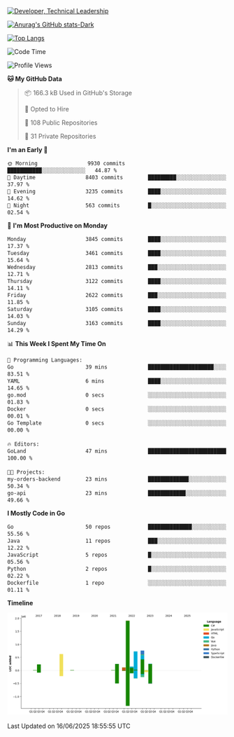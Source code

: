 <div>
  <a href="https://www.linkedin.com/in/arielpineiro/" target="_blank" rel="nofollow noopener noreferrer">
    <img src="https://img.shields.io/badge/-LinkedIn-%230077B5?style=for-the-badge&logo=linkedin&logoColor=white" alt="Developer, Technical Leadership" title="Ariel Piñeiro">
  </a>
</div>

[![Anurag's GitHub stats-Dark](https://github-readme-stats.vercel.app/api?username=arielsrv&show_icons=true&theme=dark#gh-dark-mode-only)](https://github.com/anuraghazra/github-readme-stats#gh-dark-mode-only)

[![Top Langs](https://github-readme-stats.vercel.app/api/top-langs/?username=arielsrv&layout=compact&langs_count=10&theme=dark#gh-dark-mode-only)](https://github.com/anuraghazra/github-readme-stats&theme=dark#gh-dark-mode-only)

<!--START_SECTION:waka-->
![Code Time](http://img.shields.io/badge/Code%20Time-1%2C326%20hrs%2024%20mins-blue)

![Profile Views](http://img.shields.io/badge/Profile%20Views-1-blue)

**🐱 My GitHub Data** 

> 📦 166.3 kB Used in GitHub's Storage 
 > 
> 💼 Opted to Hire
 > 
> 📜 108 Public Repositories 
 > 
> 🔑 31 Private Repositories 
 > 
**I'm an Early 🐤** 

```text
🌞 Morning                9930 commits        ███████████░░░░░░░░░░░░░░   44.87 % 
🌆 Daytime                8403 commits        █████████░░░░░░░░░░░░░░░░   37.97 % 
🌃 Evening                3235 commits        ████░░░░░░░░░░░░░░░░░░░░░   14.62 % 
🌙 Night                  563 commits         █░░░░░░░░░░░░░░░░░░░░░░░░   02.54 % 
```
📅 **I'm Most Productive on Monday** 

```text
Monday                   3845 commits        ████░░░░░░░░░░░░░░░░░░░░░   17.37 % 
Tuesday                  3461 commits        ████░░░░░░░░░░░░░░░░░░░░░   15.64 % 
Wednesday                2813 commits        ███░░░░░░░░░░░░░░░░░░░░░░   12.71 % 
Thursday                 3122 commits        ████░░░░░░░░░░░░░░░░░░░░░   14.11 % 
Friday                   2622 commits        ███░░░░░░░░░░░░░░░░░░░░░░   11.85 % 
Saturday                 3105 commits        ████░░░░░░░░░░░░░░░░░░░░░   14.03 % 
Sunday                   3163 commits        ████░░░░░░░░░░░░░░░░░░░░░   14.29 % 
```


📊 **This Week I Spent My Time On** 

```text
💬 Programming Languages: 
Go                       39 mins             █████████████████████░░░░   83.51 % 
YAML                     6 mins              ████░░░░░░░░░░░░░░░░░░░░░   14.65 % 
go.mod                   0 secs              ░░░░░░░░░░░░░░░░░░░░░░░░░   01.83 % 
Docker                   0 secs              ░░░░░░░░░░░░░░░░░░░░░░░░░   00.01 % 
Go Template              0 secs              ░░░░░░░░░░░░░░░░░░░░░░░░░   00.00 % 

🔥 Editors: 
GoLand                   47 mins             █████████████████████████   100.00 % 

🐱‍💻 Projects: 
my-orders-backend        23 mins             █████████████░░░░░░░░░░░░   50.34 % 
go-api                   23 mins             ████████████░░░░░░░░░░░░░   49.66 % 
```

**I Mostly Code in Go** 

```text
Go                       50 repos            ██████████████░░░░░░░░░░░   55.56 % 
Java                     11 repos            ███░░░░░░░░░░░░░░░░░░░░░░   12.22 % 
JavaScript               5 repos             █░░░░░░░░░░░░░░░░░░░░░░░░   05.56 % 
Python                   2 repos             █░░░░░░░░░░░░░░░░░░░░░░░░   02.22 % 
Dockerfile               1 repo              ░░░░░░░░░░░░░░░░░░░░░░░░░   01.11 % 
```



**Timeline**

![Lines of Code chart](https://raw.githubusercontent.com/arielsrv/arielsrv/main/assets/bar_graph.png)


 Last Updated on 16/06/2025 18:55:55 UTC
<!--END_SECTION:waka-->
